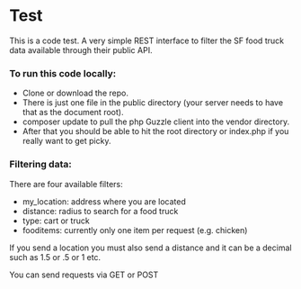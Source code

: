 # Test

This is a code test.  A very simple REST interface to filter the SF food truck data available through their public API.

### To run this code locally:

* Clone or download the repo.
* There is just one file in the public directory (your server needs to have that as the document root).
* composer update to pull the php Guzzle client into the vendor directory.
* After that you should be able to hit the root directory or index.php if you really want to get picky.

### Filtering data:

There are four available filters:
- my_location: address where you are located
- distance: radius to search for a food truck
- type: cart or truck
- fooditems: currently only one item per request (e.g. chicken)

If you send a location you must also send a distance and it can be a decimal such as 1.5 or .5 or 1 etc.

You can send requests via GET or POST
